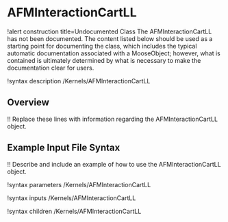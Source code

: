 # AFMInteractionCartLL

!alert construction title=Undocumented Class
The AFMInteractionCartLL has not been documented. The content listed below should be used as a starting point for
documenting the class, which includes the typical automatic documentation associated with a
MooseObject; however, what is contained is ultimately determined by what is necessary to make the
documentation clear for users.

!syntax description /Kernels/AFMInteractionCartLL

## Overview

!! Replace these lines with information regarding the AFMInteractionCartLL object.

## Example Input File Syntax

!! Describe and include an example of how to use the AFMInteractionCartLL object.

!syntax parameters /Kernels/AFMInteractionCartLL

!syntax inputs /Kernels/AFMInteractionCartLL

!syntax children /Kernels/AFMInteractionCartLL
